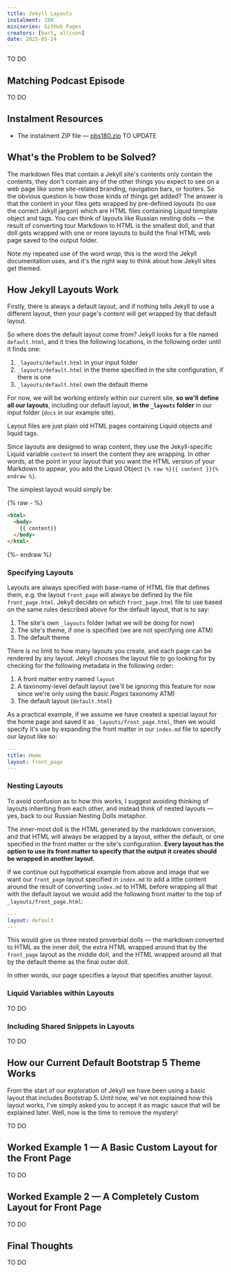 ```yaml
---
title: Jekyll Layouts
instalment: 180
miniseries: GitHub Pages
creators: [bart, allison]
date: 2025-05-24
---
```


TO DO

## Matching Podcast Episode

TO DO

## Instalment Resources

- The instalment ZIP file — [pbs180.zip](./assets/pbs180.zip) TO UPDATE

## What's the Problem to be Solved?

The markdown files that contain a Jekyll site's contents only contain the contents, they don't contain any of the other things you expect to see on a web page like some site-related branding, navigation bars, or footers. So the obvious question is how those kinds of things get added? The answer is that the content in your files gets wrapped by pre-defined *layouts* (to use the correct Jekyll jargon) which are HTML files containing Liquid template object and tags. You can think of layouts like Russian nesting dolls —  the result of converting tour Markdown to HTML is the smallest doll, and that doll gets wrapped with one or more layouts to build the final HTML web page saved to the output folder.

Note my repeated use of the word *wrap*, this is the word the Jekyll documentation uses, and it's the right way to think about how Jekyll sites get themed.

## How Jekyll Layouts Work

Firstly, there is always a default layout, and if nothing tells Jekyll to use a different layout, then your page's content will get wrapped by that default layout.

So where does the default layout come from? Jekyll looks for a file named `default.html`, and it tries the following locations, in the following order until it finds one:

1.  `_layouts/default.html` in your input folder
2. `_layouts/default.html` in the theme specified in the site configuration, if there is one
3. `_layouts/default.html` own the default theme

For now, we will be working entirely within our current site, **so we'll define all our layouts**, including our default layout, **in the `_layouts` folder** in our input folder (`docs` in our example site).

Layout files are just plain old HTML pages containing Liquid objects and liquid tags.

Since layouts are designed to wrap content, they use the Jekyll-specific Liquid variable `content` to insert the content they are wrapping. In other words, at the point in your layout that you want the HTML version of your Markdown to appear, you add the Liquid Object `{% raw %}{{ content }}{% endraw %}`.

The simplest layout would simply be:

{% raw - %}
```html
<html>
  <body>
    {{ content}}
  </body>
</html>
```
{%- endraw %}


### Specifying Layouts

Layouts are always specified with base-name of HTML file that defines them, e.g. the layout `front_page` will always be defined by the file `front_page.html`. Jekyll decides on which `front_page.html` file to use based on the same rules described above for the default layout, that is to say:

1. The site's own `_layouts` folder (what we will be doing for now)
2. The site's theme, if one is specified (we are not specifying one ATM)
3. The default theme

There is no limit to how many layouts you create, and each page can be rendered by any layout. Jekyll chooses the layout file to go looking for by checking for the following metadata in the following order:

1. A front matter entry named `layout`
2. A taxonomy-level default layout (we'll be ignoring this feature for now since we're only using the basic *Pages* taxonomy ATM)
3. The default layout (`default.html`)

As a practical example, if we assume we have created a special layout for the home page and saved it as `_layouts/front_page.html`, then we would specify it's use by expanding the front matter in our `index.md` file to specify our layout like so:

```yaml
---
title: Home
layout: front_page
---
```



### Nesting Layouts

To avoid confusion as to how this works, I suggest avoiding thinking of layouts inheriting from each other, and instead think of nested layouts — yes, back to our Russian Nesting Dolls metaphor.

The inner-most doll is the HTML generated by the markdown conversion, and that HTML will always be wrapped by a layout, either the default, or one specified in the front matter or the site's configuration. **Every layout has the option to use its front matter to specify that the output it creates should be wrapped in another layout**.

If we continue out hypothetical example from above and image that we want our `front_page` layout specified in `index.md` to add a little content around the result of converting `index.md` to HTML before wrapping all that with the default layout we would add the following front matter to the top of `_layouts/front_page.html`:

```yaml
---
layout: default
---
```

This would give us three nested proverbial dolls — the markdown converted to HTML as the inner doll, the extra HTML wrapped around that by the `front_page` layout as the middle doll, and the HTML wrapped around all that by the default theme as the final outer doll.

In other words, our page specifies a layout that specifies another layout.

### Liquid Variables within Layouts

TO DO

### Including Shared Snippets in Layouts

TO DO

## How our Current Default Bootstrap 5 Theme Works

From the start of our exploration of Jekyll we have been using a basic layout that includes Bootstrap 5. Until now, we've not explained how this layout works, I've simply asked you to accept it as magic sauce that will be explained later. Well, now is the time to remove the mystery!

TO DO

## Worked Example 1 — A Basic Custom Layout for the Front Page

TO DO

## Worked Example 2 — A Completely Custom Layout for Front Page

TO DO

## Final Thoughts

TO DO

